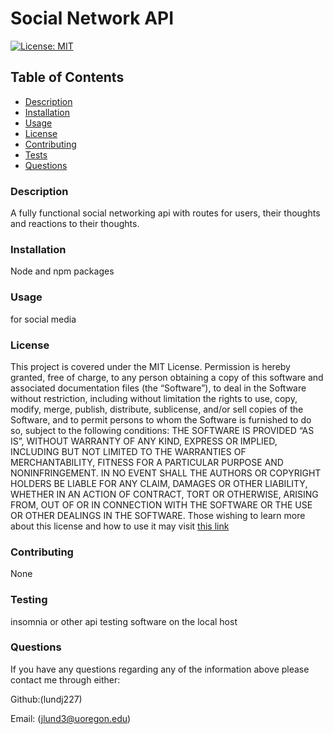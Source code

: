 
  # Social Network API 

  
  [![License: MIT](https://img.shields.io/badge/License-MIT-yellow.svg)](https://opensource.org/licenses/MIT) 

  
  ## Table of Contents
  - [Description](#description)
  - [Installation](#installation)
  - [Usage](#usage)
  - [License](#license)
  - [Contributing](#contributing)
  - [Tests](#testing)
  - [Questions](#questions)
  
  ### Description
  A fully functional social networking api with routes for users, their thoughts and reactions to their thoughts.
  
  ### Installation
  Node and npm packages
  
  ### Usage
  for social media
  
  ### License
  This project is covered under the MIT License. Permission is hereby granted, free of charge, to any person obtaining a copy of this software and associated documentation files (the “Software”), to deal in the Software without restriction, including without limitation the rights to use, copy, modify, merge, publish, distribute, sublicense, and/or sell copies of the Software, and to permit persons to whom the Software is furnished to do so, subject to the following conditions: THE SOFTWARE IS PROVIDED “AS IS”, WITHOUT WARRANTY OF ANY KIND, EXPRESS OR IMPLIED, INCLUDING BUT NOT LIMITED TO THE WARRANTIES OF MERCHANTABILITY, FITNESS FOR A PARTICULAR PURPOSE AND NONINFRINGEMENT. IN NO EVENT SHALL THE AUTHORS OR COPYRIGHT HOLDERS BE LIABLE FOR ANY CLAIM, DAMAGES OR OTHER LIABILITY, WHETHER IN AN ACTION OF CONTRACT, TORT OR OTHERWISE, ARISING FROM, OUT OF OR IN CONNECTION WITH THE SOFTWARE OR THE USE OR OTHER DEALINGS IN THE SOFTWARE.
Those wishing to learn more about this license and how to use it may visit [this link](https://opensource.org/license/mit/)
  
  ### Contributing
  None
  
  ### Testing
  insomnia or other api testing software on the local host
  
  ### Questions
  If you have any questions regarding any of the information above please contact me through either:

  Github:(lundj227)

  Email: (jlund3@uoregon.edu)
  